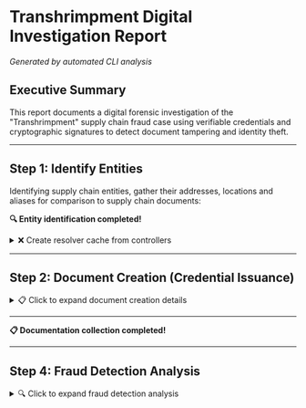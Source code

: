 # Transhrimpment Digital Investigation Report

*Generated by automated CLI analysis*

## Executive Summary

This report documents a digital forensic investigation of the "Transhrimpment" supply chain fraud case using verifiable credentials and cryptographic signatures to detect document tampering and identity theft.

---

## Step 1: Identify Entities

Identifying supply chain entities, gather their addresses, locations and aliases for comparison to supply chain documents:



























**🔍 Entity identification completed!**


<details>
<summary>❌ Create resolver cache from controllers</summary>

```bash
$ bun src/cli.ts create-resolver-cache --controllers case-studies/transhrimpment/controllers --out case-studies/transhrimpment/resolver-cache.json
```

```
error: Module not found "src/cli.ts"
```
Exit code: 1

</details>

---

## Step 2: Document Creation (Credential Issuance)

<details>
<summary>📋 Click to expand document creation details</summary>

Issuing verifiable credentials based on the Transhrimpment supply chain narrative.
This includes 8 legitimate documents and 1 fraudulent certificate of origin.
Each credential is cryptographically signed by the appropriate entity using their private keys and verified against their controller documents.


</details>

---

**📋 Documentation collection completed!**


---

## Step 4: Fraud Detection Analysis

<details>
<summary>🔍 Click to expand fraud detection analysis</summary>

Demonstrating how verifiable credentials prevent fraud through cryptographic verification and holder binding.

### Scenario 1: Fraudulent Credential Detection

**Issue**: Testing the fraudulent Certificate of Origin created in Step 2, where Shady Distributor Ltd attempted to forge a credential claiming to be from Legit Shrimp Ltd but signed it with their own keys.

**Expected Result**: Verification should fail because the signature doesn't match Legit Shrimp Ltd's authorized keys.


<details>
<summary>❌ Fraudulent Certificate Verification Test</summary>

**Test Command:**
```bash
bun src/cli.ts verify-credential --credential case-studies/transhrimpment/credentials/shady-distributor-fraudulent-origin.json --resolver-cache case-studies/transhrimpment/resolver-cache.json
```

**Test Result:**
```
error: Module not found "src/cli.ts"
```

**❌ UNEXPECTED**: This credential should have failed verification.

</details>

### Scenario 2: Stolen Credential Detection (Holder Binding Failure)

**Issue**: Demonstrating what happens when Shady Distributor Ltd attempts to present the legitimate Certificate of Origin (created in Step 2) that was originally issued by Legit Shrimp Ltd to Honest Importer Ltd.

**Expected Result**: Presentation should fail because Shady Distributor Ltd cannot prove they are the intended holder (cnf.kid mismatch).

